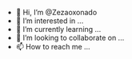 - 👋 Hi, I’m @Zezaoxonado
- 👀 I’m interested in ...
- 🌱 I’m currently learning ...
- 💞️ I’m looking to collaborate on ...
- 📫 How to reach me ...

<!---
Zezaoxonado/Zezaoxonado is a ✨ special ✨ repository because its `README.md` (this file) appears on your GitHub profile.
You can click the Preview link to take a look at your changes.
--->
